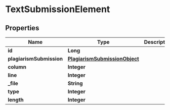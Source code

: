 

# TextSubmissionElement


## Properties

| Name | Type | Description | Notes |
|------------ | ------------- | ------------- | -------------|
|**id** | **Long** |  |  [optional] |
|**plagiarismSubmission** | [**PlagiarismSubmissionObject**](PlagiarismSubmissionObject.md) |  |  [optional] |
|**column** | **Integer** |  |  [optional] |
|**line** | **Integer** |  |  [optional] |
|**_file** | **String** |  |  [optional] |
|**type** | **Integer** |  |  [optional] |
|**length** | **Integer** |  |  [optional] |




